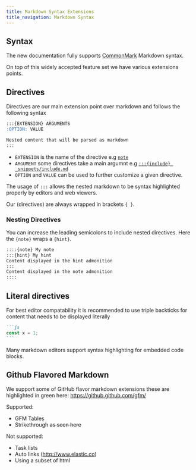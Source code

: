 ```yaml
---
title: Markdown Syntax Extensions
title_navigation: Markdown Syntax
---
```


## Syntax

The new documentation fully supports [CommonMark](https://commonmark.org/) Markdown syntax. 

On top of this widely accepted feature set we have various extensions points. 

## Directives 

Directives are our main extension point over markdown and follows the following syntax


```markdown
:::{EXTENSION} ARGUMENTS
:OPTION: VALUE

Nested content that will be parsed as markdown
:::
```

- `EXTENSION` is the name of the directive e.g [`note`](admonitions.md#note)
- `ARGUMENT` some directives take a main argumnt e.g [`:::{include} _snippets/include.md`](file_inclusion.md)
- `OPTION` and `VALUE` can be used to further customize a given directive.

The usage of `:::` allows the nested markdown to be syntax highlighted properly by editors and web viewers.

Our (directives) are always wrapped in brackets `{ }`.

### Nesting Directives

You can increase the leading semicolons to include nested directives. Here the `{note}` wraps a `{hint}`.

```markdown
::::{note} My note
:::{hint} My hint
Content displayed in the hint admonition
:::
Content displayed in the note admonition
::::
```

## Literal directives

For best editor compatability it is recommended to use triple backticks for content that needs to be displayed literally

````markdown
```js
const x = 1;
```
````

Many markdown editors support syntax highlighting for embedded code blocks.

## Github Flavored Markdown

We support some of GitHub flavor markdown extensions these are highlighted in green here: https://github.github.com/gfm/

Supported:

* GFM Tables [](tables.md#github-flavored-markdown-gfm-table)
* Strikethrough ~~as seen here~~

Not supported:

* Task lists
* Auto links (http://www.elastic.co)
* Using a subset of html 


